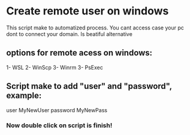 # Create remote user on windows
This script make to automatized process. You cant access case your pc dont to connect your domain. Is beatiful alternative

## options for remote acess on windows:
1- WSL
2- WinScp
3- Winrm
3- PsExec

## Script make to add "user" and "password", example:

user MyNewUser
password MyNewPass

### Now double click on script is finish!
